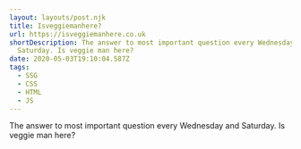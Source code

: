 ```yaml
---
layout: layouts/post.njk
title: Isveggiemanhere?
url: https://isveggiemanhere.co.uk
shortDescription: The answer to most important question every Wednesday and
  Saturday. Is veggie man here?
date: 2020-05-03T19:10:04.587Z
tags:
  - SSG
  - CSS
  - HTML
  - JS
---
```

The answer to most important question every Wednesday and Saturday. Is veggie man here?